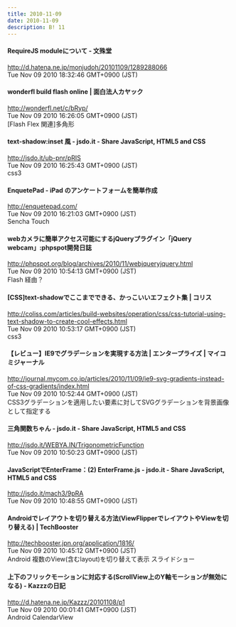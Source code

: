 ```yaml
---
title: 2010-11-09
date: 2010-11-09
description: B! 11
---
```


#### RequireJS moduleについて - 文殊堂
http://d.hatena.ne.jp/monjudoh/20101109/1289288066<br>
Tue Nov 09 2010 18:32:46 GMT+0900 (JST)<br>


#### wonderfl build flash online | 面白法人カヤック
http://wonderfl.net/c/bRyp/<br>
Tue Nov 09 2010 16:26:05 GMT+0900 (JST)<br>
[Flash Flex 関連]多角形


#### text-shadow:inset 風 - jsdo.it - Share JavaScript, HTML5 and CSS
http://jsdo.it/ub-pnr/pRIS<br>
Tue Nov 09 2010 16:25:43 GMT+0900 (JST)<br>
css3


#### EnquetePad - iPad のアンケートフォームを簡単作成
http://enquetepad.com/<br>
Tue Nov 09 2010 16:21:03 GMT+0900 (JST)<br>
Sencha Touch


#### webカメラに簡単アクセス可能にするjQueryプラグイン「jQuery webcam」:phpspot開発日誌
http://phpspot.org/blog/archives/2010/11/webjqueryjquery.html<br>
Tue Nov 09 2010 10:54:13 GMT+0900 (JST)<br>
Flash 経由？


####   [CSS]text-shadowでここまでできる、かっこいいエフェクト集 | コリス
http://coliss.com/articles/build-websites/operation/css/css-tutorial-using-text-shadow-to-create-cool-effects.html<br>
Tue Nov 09 2010 10:53:17 GMT+0900 (JST)<br>
css3


#### 【レビュー】IE9でグラデーションを実現する方法 | エンタープライズ | マイコミジャーナル
http://journal.mycom.co.jp/articles/2010/11/09/ie9-svg-gradients-instead-of-css-gradients/index.html<br>
Tue Nov 09 2010 10:52:44 GMT+0900 (JST)<br>
CSS3グラデーションを適用したい要素に対してSVGグラデーションを背景画像として指定する


#### 三角関数ちゃん - jsdo.it - Share JavaScript, HTML5 and CSS
http://jsdo.it/WEBYA.IN/TrigonometricFunction<br>
Tue Nov 09 2010 10:50:23 GMT+0900 (JST)<br>


#### JavaScriptでEnterFrame：(2) EnterFrame.js - jsdo.it - Share JavaScript, HTML5 and CSS
http://jsdo.it/mach3/9pRA<br>
Tue Nov 09 2010 10:48:55 GMT+0900 (JST)<br>


#### Androidでレイアウトを切り替える方法(ViewFlipperでレイアウトやViewを切り替える) | TechBooster
http://techbooster.jpn.org/application/1816/<br>
Tue Nov 09 2010 10:45:12 GMT+0900 (JST)<br>
Android 複数のView(含むlayout)を切り替えて表示 スライドショー


#### 上下のフリックモーションに対応する(ScrollView上のY軸モーションが無効になる)  - Kazzzの日記
http://d.hatena.ne.jp/Kazzz/20101108/p1<br>
Tue Nov 09 2010 00:01:41 GMT+0900 (JST)<br>
Android CalendarView


